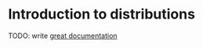 # Introduction to distributions

TODO: write [great documentation](http://jacobian.org/writing/what-to-write/)
